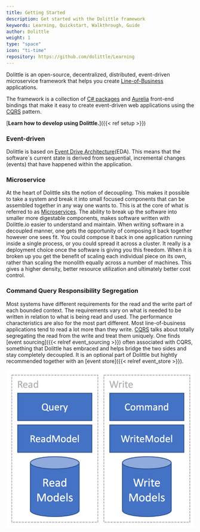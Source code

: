 ```yaml
---
title: Getting Started
description: Get started with the Dolittle framework
keywords: Learning, Quickstart, Walkthrough, Guide
author: Dolittle
weight: 1
type: "space"
icon: "ti-time"
repository: https://github.com/dolittle/Learning
---
```


Dolittle is an open-source, decentralized, distributed, event-driven microservice framework that helps you create [Line-of-Business](https://en.wikipedia.org/wiki/Line_of_business) applications.

The framework is a collection of [C# packages](https://www.nuget.org/profiles/Dolittle) and [Aurelia](https://aurelia.io/) front-end bindings that make it easy to create event-driven web applications using the [CQRS](https://en.wikipedia.org/wiki/Command%E2%80%93query_separation) pattern.

[**Learn how to develop using Dolittle.**]({{< ref setup >}})

### Event-driven
Dolittle is based on [Event Drive Architecture](https://en.wikipedia.org/wiki/Event-driven_architecture)(EDA). This means that the software´s current state is derived from sequential, incremental changes (events) that have happened within the application.

### Microservice
At the heart of Dolittle sits the notion of decoupling. This makes it possible to take a system and break it into small focused components
that can be assembled together in any way one wants to. This is at the core of what is referred to as
[Microservices](https://en.wikipedia.org/wiki/Microservices). The ability to break up the software into smaller more digestable components, makes software written with Dolittle.io easier to understand and maintain. When writing software in a decoupled manner, one gets the
opportunity of composing it back together however one sees fit. You could compose it back in one application running inside a single
process, or you could spread it across a cluster. It really is a deployment choice once the software is giving you this freedom.
When it is broken up you get the benefit of scaling each individual piece on its own, rather than scaling the monolith
equally across a number of machines. This gives a higher density, better resource utilization and ultimately better cost
control.

### Command Query Responsibility Segregation
Most systems have different requirements for the read and the write part of each bounded context. The requirements vary on what is
needed to be written in relation to what is being read and used. The performance characteristics are also for the most part different.
Most line-of-business applications tend to read a lot more than they write. [CQRS](https://en.wikipedia.org/wiki/Command–query_separation#Command_Query_Responsibility_Segregation)
talks about totally segregating the read from the write and treat them uniquely.
One finds [event sourcing]({{< relref event_sourcing >}}) often associated with CQRS, something that Dolittle has embraced and helps
bridge the two sides and stay completely decoupled. It is an optional part of Dolittle but hightly recommended together with an [event store]({{< relref event_store >}}).

![Simple CQRS Diagram](https://github.com/dolittle/home/raw/master/Documentation/images/cqrs.png)

